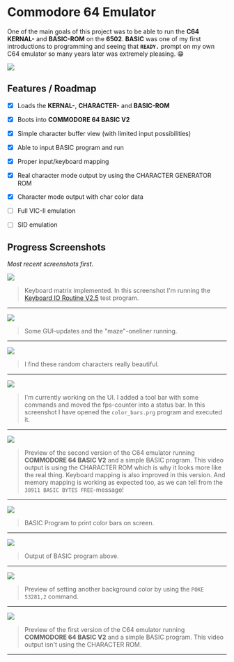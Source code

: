 # Commodore 64 Emulator

One of the main goals of this project was to be able to run the **C64 KERNAL-** and **BASIC-ROM** on the **6502**. **BASIC** was one of my first introductions to programming and seeing that **`READY.`** prompt on my own C64 emulator so many years later was extremely pleasing. 😁

![](../../Screenshots/11-basic-prompt.png)

## Features / Roadmap

- [x] Loads the **KERNAL-**, **CHARACTER-** and **BASIC-ROM**
- [x] Boots into **COMMODORE 64 BASIC V2**
- [x] Simple character buffer view (with limited input possibilities)
- [x] Able to input BASIC program and run
- [x] Proper input/keyboard mapping
- [x] Real character mode output by using the CHARACTER GENERATOR ROM
- [x] Character mode output with char color data
- [ ] Full VIC-II emulation
- [ ] SID emulation



## Progress Screenshots
*Most recent screenshots first*.

![](../../Screenshots/10-keyboard-matrix-test-program.png)
> Keyboard matrix implemented. In this screenshot I'm running the [Keyboard IO Routine V2.5](https://csdb.dk/release/index.php?id=120949) test program.
---

![](../../Screenshots/09-gui-and-maze.png)
> Some GUI-updates and the "maze"-oneliner running.
---

![](../../Screenshots/07-random-character-data.png)
> I find these random characters really beautiful.
---

![](../../Screenshots/06-color-bars.png)
> I'm currently working on the UI. I added a tool bar with some commands and moved the fps-counter into a status bar. In this screenshot I have opened the `color_bars.prg` program and executed it.
---

![](../../Gifs/03-character-rom-output.gif)
> Preview of the second version of the C64 emulator running **COMMODORE 64 BASIC V2** and a simple BASIC program. This video output is using the CHARACTER ROM which is why it looks more like the real thing. Keyboard mapping is also improved in this version. And memory mapping is working as expected too, as we can tell from the `38911 BASIC BYTES FREE`-message!
---

![](../../Screenshots/03-foreground-color-bars-basic.png)
> BASIC Program to print color bars on screen.
---

![](../../Screenshots/04-foreground-color-bars.png)
> Output of BASIC program above.
---

![](../../Screenshots/05-background-color.png)
> Preview of setting another background color by using the `POKE 53281,2` command.
---

![](../../Gifs/01-simple-character-buffer-output.gif)
> Preview of the first version of the C64 emulator running **COMMODORE 64 BASIC V2** and a simple BASIC program. This video output isn't using the CHARACTER ROM.
---